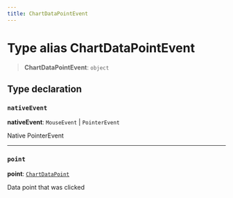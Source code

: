 ```yaml
---
title: ChartDataPointEvent
---
```


# Type alias ChartDataPointEvent

> **ChartDataPointEvent**: `object`

## Type declaration

### `nativeEvent`

**nativeEvent**: `MouseEvent` \| `PointerEvent`

Native PointerEvent

***

### `point`

**point**: [`ChartDataPoint`](../../sdk-ui/type-aliases/type-alias.ChartDataPoint.md)

Data point that was clicked
